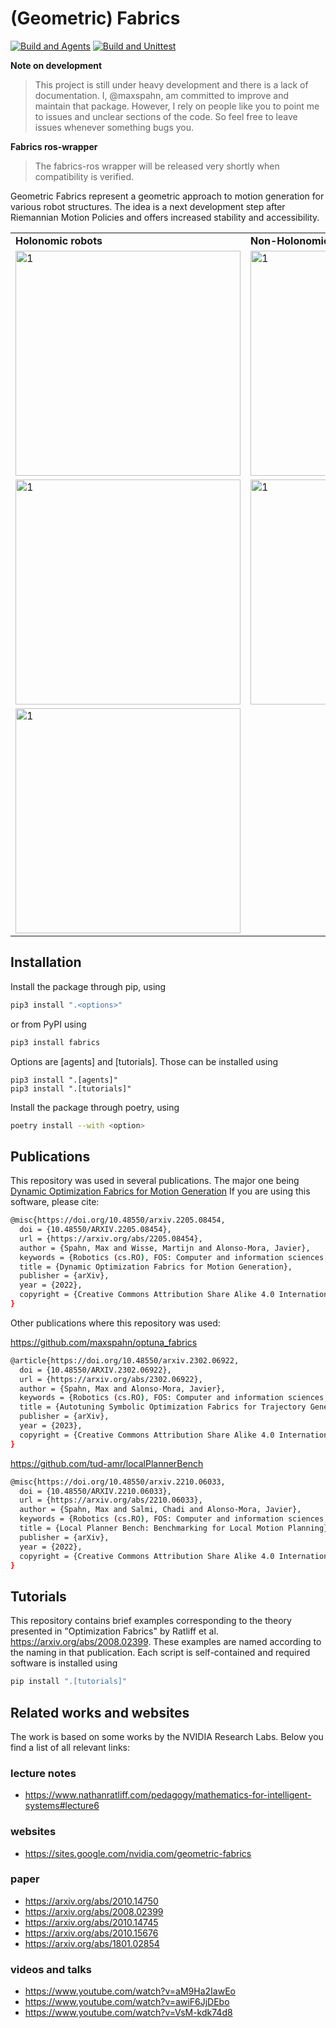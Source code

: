 # (Geometric) Fabrics

[![Build and Agents](https://github.com/maxspahn/fabrics/actions/workflows/diffGeo_agents.yml/badge.svg)](https://github.com/maxspahn/fabrics/actions/workflows/diffGeo_agents.yml)
[![Build and Unittest](https://github.com/maxspahn/fabrics/actions/workflows/unitTest.yml/badge.svg)](https://github.com/maxspahn/fabrics/actions/workflows/unitTest.yml)

**Note on development**
> This project is still under heavy development and there is a lack of
> documentation. I, @maxspahn, am committed to improve and maintain that package.
> However, I rely on people like you to point me to issues and unclear sections of
> the code. So feel free to leave issues whenever something bugs you.

**Fabrics ros-wrapper**
> The fabrics-ros wrapper will be released very shortly when compatibility is
> verified.


Geometric Fabrics represent a geometric approach to motion generation for
various robot structures. The idea is a next development step after Riemannian
Motion Policies and offers increased stability and accessibility.

<table>
  <tr>
    <td><b>Holonomic robots</b></th>
    <td><b>Non-Holonomic robots</b></th>
  </tr> 
  <tr>
    <td> <img src="./assets/panda_ring.gif"  alt="1" width = 360px ></td>
    <td> <img src="./assets/boxer.gif"  alt="1" width = 360px ></td>
  </tr> 
  <tr>
    <td> <img src="./assets/panda_dynamic_avoidance.gif"  alt="1" width = 360px ></td>
    <td> <img src="./assets/albert.gif"  alt="1" width = 360px ></td>
  </tr>
  <tr>
    <td> <img src="./assets/panda_picking.gif"  alt="1" width = 360px ></td>
  </tr>
</table>


## Installation

Install the package through pip, using 
```bash
pip3 install ".<options>"
```
or from PyPI using
```bash
pip3 install fabrics
```
Options are [agents] and [tutorials]. Those can be installed using
```
pip3 install ".[agents]"
pip3 install ".[tutorials]"
```

Install the package through poetry, using
```bash
poetry install --with <option>
```

## Publications

This repository was used in several publications. The major one being
[Dynamic Optimization Fabrics for Motion Generation](https://arxiv.org/abs/2205.08454) 
If you are using this software, please cite:
```bash
@misc{https://doi.org/10.48550/arxiv.2205.08454,
  doi = {10.48550/ARXIV.2205.08454},
  url = {https://arxiv.org/abs/2205.08454},
  author = {Spahn, Max and Wisse, Martijn and Alonso-Mora, Javier},
  keywords = {Robotics (cs.RO), FOS: Computer and information sciences, FOS: Computer and information sciences},
  title = {Dynamic Optimization Fabrics for Motion Generation},
  publisher = {arXiv},
  year = {2022},
  copyright = {Creative Commons Attribution Share Alike 4.0 International}
}
```
Other publications where this repository was used:

https://github.com/maxspahn/optuna_fabrics
```bash
@article{https://doi.org/10.48550/arxiv.2302.06922,
  doi = {10.48550/ARXIV.2302.06922},
  url = {https://arxiv.org/abs/2302.06922},
  author = {Spahn, Max and Alonso-Mora, Javier},
  keywords = {Robotics (cs.RO), FOS: Computer and information sciences, FOS: Computer and information sciences},
  title = {Autotuning Symbolic Optimization Fabrics for Trajectory Generation},
  publisher = {arXiv},
  year = {2023},
  copyright = {Creative Commons Attribution Share Alike 4.0 International}
}
```

https://github.com/tud-amr/localPlannerBench
```bash
@misc{https://doi.org/10.48550/arxiv.2210.06033,
  doi = {10.48550/ARXIV.2210.06033},
  url = {https://arxiv.org/abs/2210.06033},
  author = {Spahn, Max and Salmi, Chadi and Alonso-Mora, Javier},
  keywords = {Robotics (cs.RO), FOS: Computer and information sciences, FOS: Computer and information sciences},
  title = {Local Planner Bench: Benchmarking for Local Motion Planning},
  publisher = {arXiv},
  year = {2022},
  copyright = {Creative Commons Attribution Share Alike 4.0 International}
}
```


## Tutorials

This repository contains brief examples corresponding to the theory presented
in "Optimization Fabrics" by Ratliff et al. https://arxiv.org/abs/2008.02399.
These examples are named according to the naming in that publication. Each
script is self-contained and required software is installed using 
```bash
pip install ".[tutorials]"
```
## Related works and websites

The work is based on some works by the NVIDIA Research Labs. Below you find a
list of all relevant links:

### lecture notes
- https://www.nathanratliff.com/pedagogy/mathematics-for-intelligent-systems#lecture6

### websites
- https://sites.google.com/nvidia.com/geometric-fabrics

### paper
- https://arxiv.org/abs/2010.14750
- https://arxiv.org/abs/2008.02399
- https://arxiv.org/abs/2010.14745
- https://arxiv.org/abs/2010.15676
- https://arxiv.org/abs/1801.02854

### videos and talks
- https://www.youtube.com/watch?v=aM9Ha2IawEo
- https://www.youtube.com/watch?v=awiF6JjDEbo
- https://www.youtube.com/watch?v=VsM-kdk74d8

